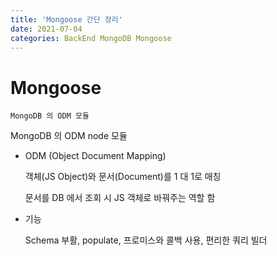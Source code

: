 ```yaml
---
title: 'Mongoose 간단 정리'
date: 2021-07-04
categories: BackEnd MongoDB Mongoose
---
```


# Mongoose

    MongoDB 의 ODM 모듈

MongoDB 의 ODM node 모듈

- ODM (Object Document Mapping)

  객체(JS Object)와 문서(Document)를 1 대 1로 매칭

  문서를 DB 에서 조회 시 JS 객체로 바꿔주는 역할 함

- 기능

  Schema 부활, populate, 프로미스와 콜백 사용, 편리한 쿼리 빌더
